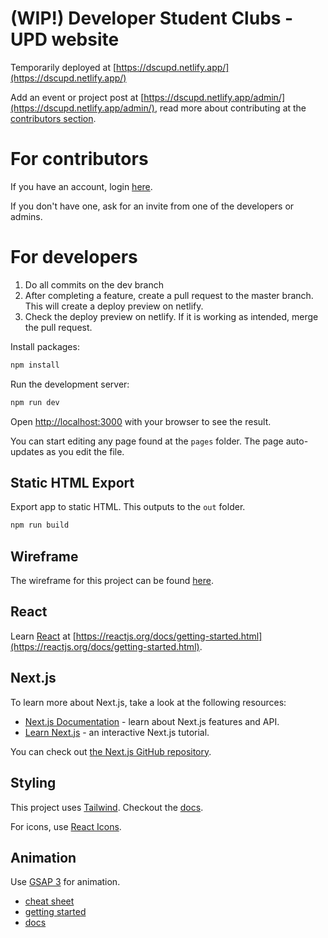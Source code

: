 # (WIP!) Developer Student Clubs - UPD website

Temporarily deployed at [https://dscupd.netlify.app/](https://dscupd.netlify.app/)

Add an event or project post at [https://dscupd.netlify.app/admin/](https://dscupd.netlify.app/admin/), read more about contributing at the [contributors section](#for-contributors).

# For contributors

If you have an account, login [here](https://dscupd.netlify.app/admin/).

If you don't have one, ask for an invite from one of the developers or admins.

# For developers

1. Do all commits on the dev branch
2. After completing a feature, create a pull request to the master branch. This will create a deploy preview on netlify.
3. Check the deploy preview on netlify. If it is working as intended, merge the pull request.

Install packages:

```bash
npm install
```

Run the development server:

```bash
npm run dev
```

Open [http://localhost:3000](http://localhost:3000) with your browser to see the result.

You can start editing any page found at the `pages` folder. The page auto-updates as you edit the file.

## Static HTML Export
Export app to static HTML. This outputs to the `out` folder.

```bash
npm run build
```

## Wireframe
The wireframe for this project can be found [here](https://www.figma.com/file/VLKIQqE9Vb1W9A3t3NWgAb/DSC-Website-UI-Final-Submission?node-id=0%3A1).

## React
Learn [React](https://reactjs.org/) at [https://reactjs.org/docs/getting-started.html](https://reactjs.org/docs/getting-started.html).

## Next.js
To learn more about Next.js, take a look at the following resources:

- [Next.js Documentation](https://nextjs.org/docs) - learn about Next.js features and API.
- [Learn Next.js](https://nextjs.org/learn) - an interactive Next.js tutorial.

You can check out [the Next.js GitHub repository](https://github.com/vercel/next.js/).

## Styling
This project uses [Tailwind](https://tailwindcss.com/). Checkout the [docs](https://tailwindcss.com/docs).

For icons, use [React Icons](https://react-icons.github.io/react-icons/).

## Animation
Use [GSAP 3](https://greensock.com/) for animation. 
- [cheat sheet](https://greensock.com/cheatsheet/)
- [getting started](https://greensock.com/get-started/)
- [docs](https://greensock.com/docs/)

